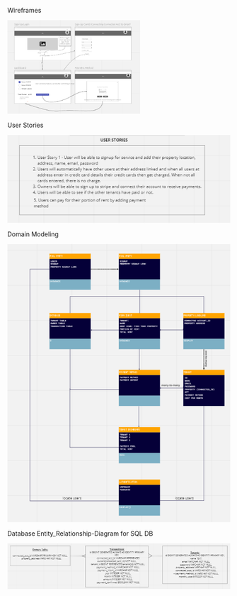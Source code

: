 Wireframes

<img src="./src/images/wireframes.PNG"
     alt="wireframes"
     width="300px" />


User Stories

<img src="./src/images/userStories.PNG"
     alt="User Stories" />


Domain Modeling

<img src="./src/images/domain.PNG"
     alt="Domain Modeling" />


Database Entity_Relationship-Diagram for SQL DB

<img src="./src/images/DERD.PNG"
     alt="Database Entity_Relationship-Diagram" />
